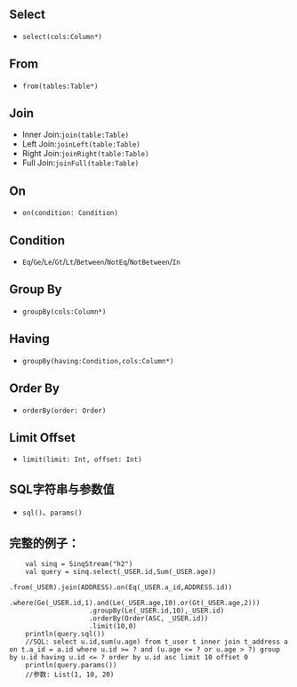 ## Select
+ `select(cols:Column*)`

## From
+ `from(tables:Table*)`

## Join
+ Inner Join:`join(table:Table)`
+ Left Join:`joinLeft(table:Table)`
+ Right Join:`joinRight(table:Table)`
+ Full Join:`joinFull(table:Table)`

## On
+ `on(condition: Condition)`

## Condition
+ `Eq`/`Ge`/`Le`/`Gt`/`Lt`/`Between`/`NotEq`/`NotBetween`/`In`

## Group By
+ `groupBy(cols:Column*)`

## Having
+ `groupBy(having:Condition,cols:Column*)`

## Order By
+ `orderBy(order: Order)`

## Limit Offset
+ `limit(limit: Int, offset: Int)`

## SQL字符串与参数值
+ `sql()`、`params()`

## 完整的例子：

		val sinq = SinqStream("h2")
		val query = sinq.select(_USER.id,Sum(_USER.age))
						.from(_USER).join(ADDRESS).on(Eq(_USER.a_id,ADDRESS.id))
						.where(Ge(_USER.id,1).and(Le(_USER.age,10).or(Gt(_USER.age,2)))
						.groupBy(Le(_USER.id,10),_USER.id)
						.orderBy(Order(ASC, _USER.id))
						.limit(10,0) 
		println(query.sql())
		//SQL: select u.id,sum(u.age) from t_user t inner join t_address a on t.a_id = a.id where u.id >= ? and (u.age <= ? or u.age > ?) group by u.id having u.id <= ? order by u.id asc limit 10 offset 0
		println(query.params())
		//参数: List(1, 10, 20)
		
	